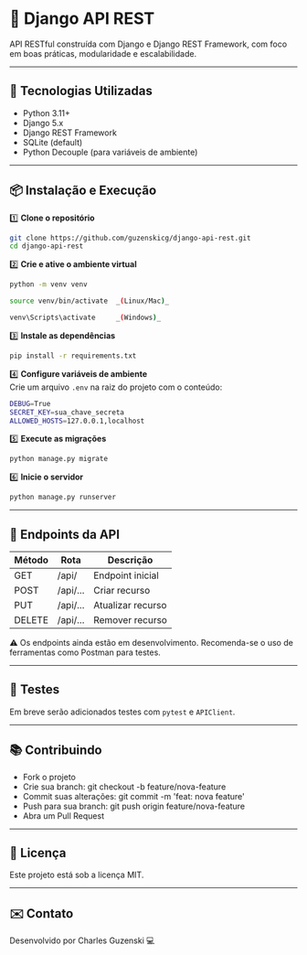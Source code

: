 # 🧬 Django API REST

API RESTful construída com Django e Django REST Framework, com foco em boas práticas, modularidade e escalabilidade.

---

## 🚀 Tecnologias Utilizadas

- Python 3.11+
- Django 5.x
- Django REST Framework
- SQLite (default)
- Python Decouple (para variáveis de ambiente)

---

## 📦 Instalação e Execução

1️⃣ **Clone o repositório**
```bash
git clone https://github.com/guzenskicg/django-api-rest.git
cd django-api-rest
```

2️⃣ **Crie e ative o ambiente virtual**
```bash
python -m venv venv
```
```bash
source venv/bin/activate  _(Linux/Mac)_
```
```bash
venv\Scripts\activate     _(Windows)_
```

3️⃣ **Instale as dependências**
```bash
pip install -r requirements.txt
```

4️⃣ **Configure variáveis de ambiente**  
Crie um arquivo `.env` na raiz do projeto com o conteúdo:
```bash
DEBUG=True
SECRET_KEY=sua_chave_secreta
ALLOWED_HOSTS=127.0.0.1,localhost
```

5️⃣ **Execute as migrações**
```bash
python manage.py migrate
```

6️⃣ **Inicie o servidor**
```bash
python manage.py runserver
```

---

## 📡 Endpoints da API

| Método | Rota        | Descrição         |
|--------|-------------|-------------------|
| GET    | /api/       | Endpoint inicial  |
| POST   | /api/...    | Criar recurso     |
| PUT    | /api/...    | Atualizar recurso |
| DELETE | /api/...    | Remover recurso   |

⚠️ Os endpoints ainda estão em desenvolvimento. Recomenda-se o uso de ferramentas como Postman para testes.

---

## 🧪 Testes

Em breve serão adicionados testes com `pytest` e `APIClient`.

---

## 📚 Contribuindo

- Fork o projeto  
- Crie sua branch: git checkout -b feature/nova-feature
- Commit suas alterações: git commit -m 'feat: nova feature'
- Push para sua branch: git push origin feature/nova-feature
- Abra um Pull Request

---

## 📖 Licença

Este projeto está sob a licença MIT.

---

## ✉️ Contato

Desenvolvido por Charles Guzenski 💻